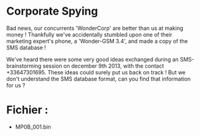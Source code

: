 # Corporate Spying

Bad news, our concurrents 'WonderCorp' are better than us at making money !
Thankfully we've accidentally stumbled upon one of their marketing expert's
phone, a 'Wonder-GSM 3.4', and made a copy of the SMS database !

We've heard there were some very good ideas exchanged
during an SMS-brainstorming session on december 9th 2013, with the contact
+33647301695. These ideas could surely put us back on track !
But we don't understand the SMS database format,
can you find that information for us ?

# Fichier :
- MP0B_001.bin
